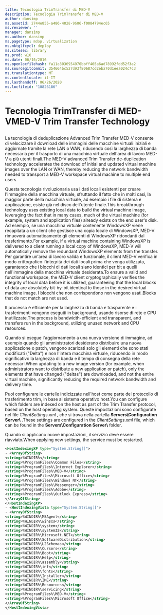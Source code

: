 ```yaml
---
title: Tecnologia TrimTransfer di MED-V
description: Tecnologia TrimTransfer di MED-V
author: dansimp
ms.assetid: 2744e855-a486-4028-9606-f0084794ec65
ms.reviewer: ''
manager: dansimp
ms.author: dansimp
ms.pagetype: mdop, virtualization
ms.mktglfcycl: deploy
ms.sitesec: library
ms.prod: w10
ms.date: 06/16/2016
ms.openlocfilehash: fa11c8036954070bbff465a6ad78992fdd52f3a2
ms.sourcegitcommit: 354664bc527d93f80687cd2eba70d1eea024c7c3
ms.translationtype: MT
ms.contentlocale: it-IT
ms.lasthandoff: 06/26/2020
ms.locfileid: "10826186"
---
```

# <span data-ttu-id="93bd9-103">Tecnologia TrimTransfer di MED-V</span><span class="sxs-lookup"><span data-stu-id="93bd9-103">MED-V Trim Transfer Technology</span></span>


## <a href="" id="bkmk-medvtrimtransfertechnology"></a>


<span data-ttu-id="93bd9-104">La tecnologia di deduplicazione Advanced Trim Transfer MED-V consente di velocizzare il download delle immagini delle macchine virtuali iniziali e aggiornate tramite la rete LAN o WAN, riducendo così la larghezza di banda necessaria per il trasporto di una macchina virtuale dell'area di lavoro MED-V a più utenti finali.</span><span class="sxs-lookup"><span data-stu-id="93bd9-104">The MED-V advanced Trim Transfer de-duplication technology accelerates the download of initial and updated virtual machine images over the LAN or WAN, thereby reducing the network bandwidth needed to transport a MED-V workspace virtual machine to multiple end users.</span></span>

<span data-ttu-id="93bd9-105">Questa tecnologia rivoluzionaria usa i dati locali esistenti per creare l'immagine della macchina virtuale, sfruttando il fatto che in molti casi, la maggior parte della macchina virtuale, ad esempio i file di sistema e applicazione, esiste già nel disco dell'utente finale.</span><span class="sxs-lookup"><span data-stu-id="93bd9-105">This breakthrough technology uses existing local data to build the virtual machine image, leveraging the fact that in many cases, much of the virtual machine (for example, system and application files) already exists on the end user's disk.</span></span> <span data-ttu-id="93bd9-106">Ad esempio, se una macchina virtuale contenente WindowsXP viene recapitata a un client che gestisce una copia locale di WindowsXP, MED-V rimuoverà automaticamente gli elementi di WindowsXP ridondanti dal trasferimento.</span><span class="sxs-lookup"><span data-stu-id="93bd9-106">For example, if a virtual machine containing WindowsXP is delivered to a client running a local copy of WindowsXP, MED-V will automatically remove the redundant WindowsXP elements from the transfer.</span></span> <span data-ttu-id="93bd9-107">Per garantire un'area di lavoro valida e funzionale, il client MED-V verifica in modo crittografico l'integrità dei dati locali prima che venga utilizzata, garantendo che i blocchi di dati locali siano identici per bit a quelli nell'immagine della macchina virtuale desiderata.</span><span class="sxs-lookup"><span data-stu-id="93bd9-107">To ensure a valid and functional workspace, the MED-V client cryptographically verifies the integrity of local data before it is utilized, guaranteeing that the local blocks of data are absolutely bit-by-bit identical to those in the desired virtual machine image.</span></span> <span data-ttu-id="93bd9-108">I blocchi che non corrispondono non vengono usati.</span><span class="sxs-lookup"><span data-stu-id="93bd9-108">Blocks that do not match are not used.</span></span>

<span data-ttu-id="93bd9-109">Il processo è efficiente per la larghezza di banda e trasparente e i trasferimenti vengono eseguiti in background, usando risorse di rete e CPU inutilizzate.</span><span class="sxs-lookup"><span data-stu-id="93bd9-109">The process is bandwidth-efficient and transparent, and transfers run in the background, utilizing unused network and CPU resources.</span></span>

<span data-ttu-id="93bd9-110">Quando si esegue l'aggiornamento a una nuova versione di immagine, ad esempio quando gli amministratori desiderano distribuire una nuova applicazione o patch, vengono scaricati solo gli elementi che sono stati modificati ("Delta") e non l'intera macchina virtuale, riducendo in modo significativo la larghezza di banda e il tempo di consegna della rete necessari.</span><span class="sxs-lookup"><span data-stu-id="93bd9-110">When updating to a new image version (for example, when administrators want to distribute a new application or patch), only the elements that have changed ("deltas") are downloaded, and not the entire virtual machine, significantly reducing the required network bandwidth and delivery time.</span></span>

<span data-ttu-id="93bd9-111">Puoi configurare le cartelle indicizzate nell'host come parte del protocollo di trasferimento trim, in base al sistema operativo host.</span><span class="sxs-lookup"><span data-stu-id="93bd9-111">You can configure which folders are indexed on the host as part of the Trim Transfer protocol, based on the host operating system.</span></span> <span data-ttu-id="93bd9-112">Queste impostazioni sono configurate nel file *ClientSettings.xml* , che si trova nella cartella **Servers\\Configuration Server\\** .</span><span class="sxs-lookup"><span data-stu-id="93bd9-112">These settings are configured in the *ClientSettings.xml* file, which can be found in the **Servers\\Configuration Server\\** folder.</span></span>

<span data-ttu-id="93bd9-113">Quando si applicano nuove impostazioni, il servizio deve essere riavviato.</span><span class="sxs-lookup"><span data-stu-id="93bd9-113">When applying new settings, the service must be restarted.</span></span>

```xml
<HostIndexingXP type="System.String[]"> 
- <ArrayOfString>
<string>%WINDIR%</string> 
<string>%ProgramFiles%\Common Files</string> 
<string>%ProgramFiles%\Internet Explorer</string> 
<string>%ProgramFiles%\MED-V</string> 
<string>%ProgramFiles%\Microsoft Office</string> 
<string>%ProgramFiles%\Windows NT</string> 
<string>%ProgramFiles%\Messenger</string> 
<string>%ProgramFiles%\Adobe</string> 
<string>%ProgramFiles%\Outlook Express</string> 
</ArrayOfString> 
</HostIndexingXP> 
- <HostIndexingVista type="System.String[]"> 
- <ArrayOfString> 
<string>%WINDIR%\MSAgent</string> 
<string>%WINDIR%\winsxs</string> 
<string>%WINDIR%\system</string> 
<string>%WINDIR%\system32</string> 
<string>%WINDIR%\Microsoft.NET</string> 
<string>%WINDIR%\SoftwareDistribution</string> 
<string>%WINDIR%\L2Schemas</string> 
<string>%WINDIR%\Cursors</string> 
<string>%WINDIR%\Boot</string> 
<string>%WINDIR%\Help</string> 
<string>%WINDIR%\assembly</string> 
<string>%WINDIR%\inf</string> 
<string>%WINDIR%\fonts</string> 
<string>%WINDIR%\Installer</string> 
<string>%WINDIR%\IME</string> 
<string>%WINDIR%\Resources</string> 
<string>%WINDIR%\servicing</string> 
<string>%ProgramFiles%\MED-V</string> 
<string>%ProgramFiles%\Microsoft Office</string> 
</ArrayOfString> 
</HostIndexingVista>
```

 

 





